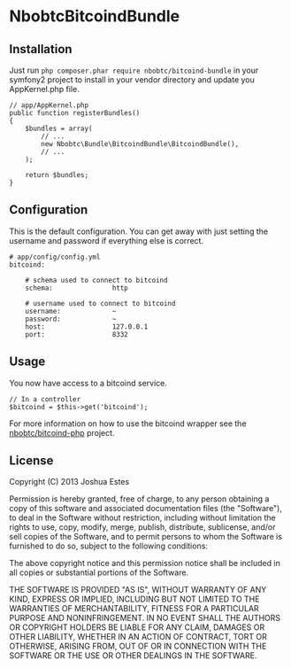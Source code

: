 NbobtcBitcoindBundle
====================

## Installation

Just run `php composer.phar require nbobtc/bitcoind-bundle` in your symfony2 project
to install in your vendor directory and update you AppKernel.php file.

    // app/AppKernel.php
    public function registerBundles()
    {   
        $bundles = array(
            // ...
            new Nbobtc\Bundle\BitcoindBundle\BitcoindBundle(),
            // ...
        );  

        return $bundles;
    }

## Configuration

This is the default configuration. You can get away with just setting the
username and password if everything else is correct.

    # app/config/config.yml
    bitcoind:             

        # schema used to connect to bitcoind
        schema:               http

        # username used to connect to bitcoind
        username:             ~
        password:             ~
        host:                 127.0.0.1
        port:                 8332

## Usage

You now have access to a bitcoind service.

    // In a controller
    $bitcoind = $this->get('bitcoind');

For more information on how to use the bitcoind wrapper see the [nbobtc/bitcoind-php](https://github.com/nbobtc/bitcoind-php)
project.

## License

Copyright (C) 2013 Joshua Estes

Permission is hereby granted, free of charge, to any person obtaining a copy of
this software and associated documentation files (the "Software"), to deal in
the Software without restriction, including without limitation the rights to
use, copy, modify, merge, publish, distribute, sublicense, and/or sell copies of
the Software, and to permit persons to whom the Software is furnished to do so,
subject to the following conditions:

The above copyright notice and this permission notice shall be included in all
copies or substantial portions of the Software.

THE SOFTWARE IS PROVIDED "AS IS", WITHOUT WARRANTY OF ANY KIND, EXPRESS OR
IMPLIED, INCLUDING BUT NOT LIMITED TO THE WARRANTIES OF MERCHANTABILITY, FITNESS
FOR A PARTICULAR PURPOSE AND NONINFRINGEMENT. IN NO EVENT SHALL THE AUTHORS OR
COPYRIGHT HOLDERS BE LIABLE FOR ANY CLAIM, DAMAGES OR OTHER LIABILITY, WHETHER
IN AN ACTION OF CONTRACT, TORT OR OTHERWISE, ARISING FROM, OUT OF OR IN
CONNECTION WITH THE SOFTWARE OR THE USE OR OTHER DEALINGS IN THE SOFTWARE.

